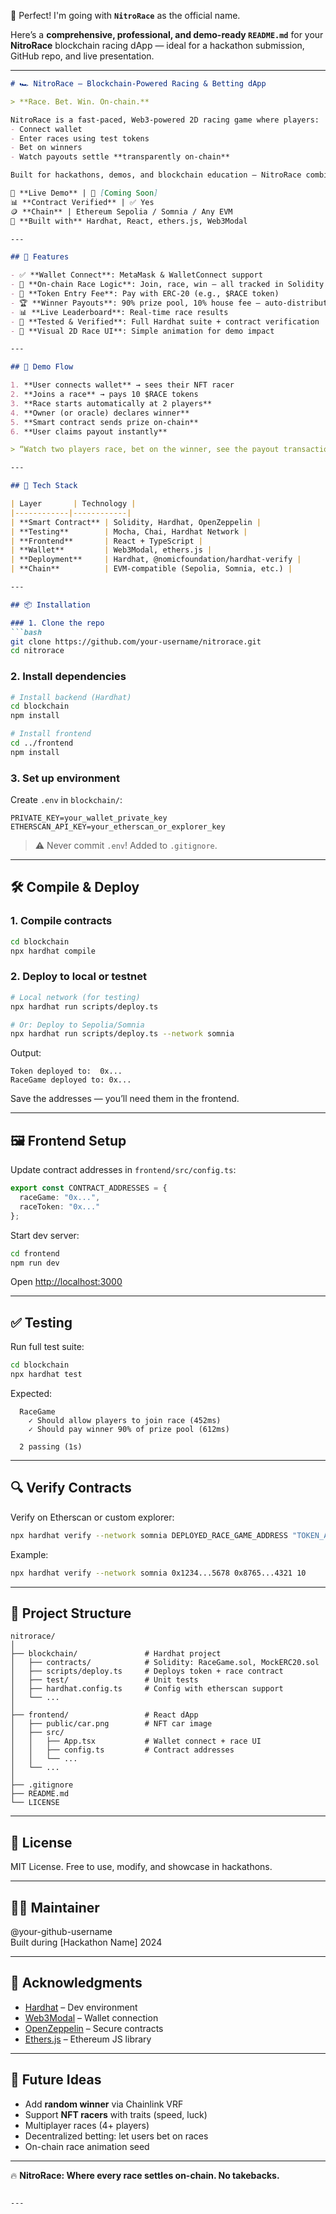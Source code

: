 🎉 Perfect! I'm going with **`NitroRace`** as the official name.

Here’s a **comprehensive, professional, and demo-ready `README.md`** for your **NitroRace** blockchain racing dApp — ideal for a hackathon submission, GitHub repo, and live presentation.

---

```markdown
# 🏎️ NitroRace – Blockchain-Powered Racing & Betting dApp

> **Race. Bet. Win. On-chain.**

NitroRace is a fast-paced, Web3-powered 2D racing game where players:
- Connect wallet
- Enter races using test tokens
- Bet on winners
- Watch payouts settle **transparently on-chain**

Built for hackathons, demos, and blockchain education — NitroRace combines **smart contracts**, **NFTs**, **on-chain betting**, and **real-time game logic** in a clean, visual, and auditable way.

🏁 **Live Demo** | 🔗 [Coming Soon]  
📊 **Contract Verified** | ✅ Yes  
🪙 **Chain** | Ethereum Sepolia / Somnia / Any EVM  
🔧 **Built with** Hardhat, React, ethers.js, Web3Modal

---

## 🎯 Features

- ✅ **Wallet Connect**: MetaMask & WalletConnect support
- 🏅 **On-chain Race Logic**: Join, race, win — all tracked in Solidity
- 💸 **Token Entry Fee**: Pay with ERC-20 (e.g., $RACE token)
- 🏆 **Winner Payouts**: 90% prize pool, 10% house fee — auto-distributed
- 📊 **Live Leaderboard**: Real-time race results
- 🧪 **Tested & Verified**: Full Hardhat suite + contract verification
- 🎨 **Visual 2D Race UI**: Simple animation for demo impact

---

## 🚀 Demo Flow

1. **User connects wallet** → sees their NFT racer
2. **Joins a race** → pays 10 $RACE tokens
3. **Race starts automatically at 2 players**
4. **Owner (or oracle) declares winner**
5. **Smart contract sends prize on-chain**
6. **User claims payout instantly**

> “Watch two players race, bet on the winner, see the payout transaction live.”

---

## 🧰 Tech Stack

| Layer       | Technology |
|------------|------------|
| **Smart Contract** | Solidity, Hardhat, OpenZeppelin |
| **Testing**        | Mocha, Chai, Hardhat Network |
| **Frontend**       | React + TypeScript |
| **Wallet**         | Web3Modal, ethers.js |
| **Deployment**     | Hardhat, @nomicfoundation/hardhat-verify |
| **Chain**          | EVM-compatible (Sepolia, Somnia, etc.) |

---

## 📦 Installation

### 1. Clone the repo
```bash
git clone https://github.com/your-username/nitrorace.git
cd nitrorace
```

### 2. Install dependencies
```bash
# Install backend (Hardhat)
cd blockchain
npm install

# Install frontend
cd ../frontend
npm install
```

### 3. Set up environment
Create `.env` in `blockchain/`:
```env
PRIVATE_KEY=your_wallet_private_key
ETHERSCAN_API_KEY=your_etherscan_or_explorer_key
```

> ⚠️ Never commit `.env`! Added to `.gitignore`.

---

## 🛠️ Compile & Deploy

### 1. Compile contracts
```bash
cd blockchain
npx hardhat compile
```

### 2. Deploy to local or testnet
```bash
# Local network (for testing)
npx hardhat run scripts/deploy.ts

# Or: Deploy to Sepolia/Somnia
npx hardhat run scripts/deploy.ts --network somnia
```

Output:
```
Token deployed to:  0x...
RaceGame deployed to: 0x...
```

Save the addresses — you’ll need them in the frontend.

---

## 🖼️ Frontend Setup

Update contract addresses in `frontend/src/config.ts`:
```ts
export const CONTRACT_ADDRESSES = {
  raceGame: "0x...",
  raceToken: "0x..."
};
```

Start dev server:
```bash
cd frontend
npm run dev
```

Open [http://localhost:3000](http://localhost:3000)

---

## ✅ Testing

Run full test suite:
```bash
cd blockchain
npx hardhat test
```

Expected:
```
  RaceGame
    ✓ Should allow players to join race (452ms)
    ✓ Should pay winner 90% of prize pool (612ms)

  2 passing (1s)
```

---

## 🔍 Verify Contracts

Verify on Etherscan or custom explorer:
```bash
npx hardhat verify --network somnia DEPLOYED_RACE_GAME_ADDRESS "TOKEN_ADDRESS" 10
```

Example:
```bash
npx hardhat verify --network somnia 0x1234...5678 0x8765...4321 10
```

---

## 🏁 Project Structure

```
nitrorace/
│
├── blockchain/               # Hardhat project
│   ├── contracts/            # Solidity: RaceGame.sol, MockERC20.sol
│   ├── scripts/deploy.ts     # Deploys token + race contract
│   ├── test/                 # Unit tests
│   ├── hardhat.config.ts     # Config with etherscan support
│   └── ...
│
├── frontend/                 # React dApp
│   ├── public/car.png        # NFT car image
│   ├── src/
│   │   ├── App.tsx           # Wallet connect + race UI
│   │   ├── config.ts         # Contract addresses
│   │   └── ...
│   └── ...
│
├── .gitignore
├── README.md
└── LICENSE
```

---

## 📜 License

MIT License. Free to use, modify, and showcase in hackathons.

---

## 🧑‍🚀 Maintainer

@your-github-username  
Built during [Hackathon Name] 2024

---

## 🙌 Acknowledgments

- [Hardhat](https://hardhat.org) – Dev environment  
- [Web3Modal](https://web3modal.com) – Wallet connection  
- [OpenZeppelin](https://openzeppelin.com) – Secure contracts  
- [Ethers.js](https://docs.ethers.org) – Ethereum JS library  

---

## 🚀 Future Ideas

- Add **random winner** via Chainlink VRF  
- Support **NFT racers** with traits (speed, luck)  
- Multiplayer races (4+ players)  
- Decentralized betting: let users bet on races  
- On-chain race animation seed

---

🔥 **NitroRace: Where every race settles on-chain. No takebacks.**
```

---

